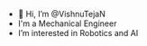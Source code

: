 - 👋 Hi, I’m @VishnuTejaN
- I'm a Mechanical Engineer
- I’m interested in Robotics and AI
<!---
👀 
- 🌱 I’m currently learning ...
- 💞️ I’m looking to collaborate on ...
- 📫 How to reach me ...
--->

<!---
VishnuTejaN/VishnuTejaN is a ✨ special ✨ repository because its `README.md` (this file) appears on your GitHub profile.
You can click the Preview link to take a look at your changes.
--->
